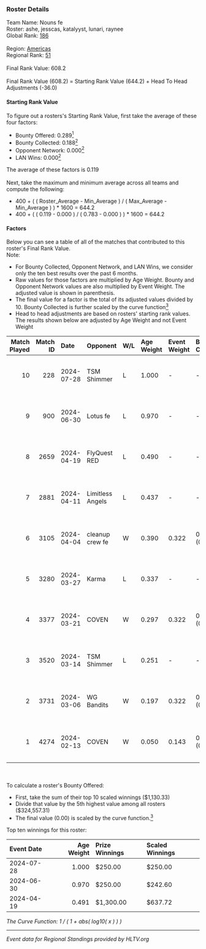 ### Roster Details<br />
Team Name: Nouns fe<br />
Roster: ashe, jesscas, katalyyst, lunari, raynee<br />
Global Rank: [186](../standings_global.md)<br />
<br />
Region: [Americas]( ../standings_americas.md)<br />
Regional Rank: [51]( ../standings_americas.md)<br />
<br />
Final Rank Value:  608.2<br />
<br />
Final Rank Value (608.2) = Starting Rank Value (644.2) + Head To Head Adjustments (-36.0)<br />

#### Starting Rank Value<br />
To figure out a rosters's Starting Rank Value, first take the average of these four factors:<br />
- Bounty Offered: 0.289[<sup>1</sup>](#table2)
- Bounty Collected: 0.188[<sup>2</sup>](#table1)
- Opponent Network: 0.000[<sup>2</sup>](#table1)
- LAN Wins: 0.000[<sup>2</sup>](#table1)

The average of these factors is 0.119<br />
<br />
Next, take the maximum and minimum average across all teams and compute the following:<br />
- 400 + ( ( Roster_Average - Min_Average ) / ( Max_Average - Min_Average ) ) * 1600 = 644.2
- 400 + ( ( 0.119 - 0.000 ) / ( 0.783 - 0.000 ) ) * 1600 = 644.2


#### Factors<br />
Below you can see a table of all of the matches that contributed to this roster's Final Rank Value.<br />
Note:<br />

- For Bounty Collected, Opponent Network, and LAN Wins, we consider only the ten best results over the past 6 months.
- Raw values for those factors are multiplied by Age Weight. Bounty and Opponent Network values are also multiplied by Event Weight. The adjusted value is shown in parenthesis.
- The final value for a factor is the total of its adjusted values divided by 10. Bounty Collected is further scaled by the curve function[<sup>3</sup>](#curveFunction)
- Head to head adjustments are based on rosters' starting rank values. The results shown below are adjusted by Age Weight and not Event Weight
<span id="table1"></span><br />


| Match Played | Match ID | Date       | Opponent         | W/L | Age Weight | Event Weight | Bounty Collected | Opponent Network | LAN Wins  | H2H Adj. | Roster                                   |
| -: | -: | :- | :- | :- | :- | :- | :- | :- | :- | -: | :- |
|           10 |      228 | 2024-07-28 | TSM Shimmer      | L   | 1.000      | -            | -                | -                | -         |   -12.62 | ashe, jesscas, katalyyst, lunari, raynee |
|            9 |      900 | 2024-06-30 | Lotus fe         | L   | 0.970      | -            | -                | -                | -         |   -15.07 | ashe, daria, jesscas, katalyyst, raynee  |
|            8 |     2659 | 2024-04-19 | FlyQuest RED     | L   | 0.490      | -            | -                | -                | -         |    -5.33 | ashe, katalyyst, Knopk@, lunari, tokkis  |
|            7 |     2881 | 2024-04-11 | Limitless Angels | L   | 0.437      | -            | -                | -                | -         |    -6.99 | ashe, jesscas, katalyyst, lunari, tokkis |
|            6 |     3105 | 2024-04-04 | cleanup crew fe  | W   | 0.390      | 0.322        | 0.002 (0.000)    | 0.021 (0.003)    | 0 (0.000) |     5.86 | ashe, jesscas, katalyyst, lunari, tokkis |
|            5 |     3280 | 2024-03-27 | Karma            | L   | 0.337      | -            | -                | -                | -         |    -5.26 | ashe, jesscas, katalyyst, lunari, tokkis |
|            4 |     3377 | 2024-03-21 | COVEN            | W   | 0.297      | 0.322        | 0.002 (0.000)    | 0.000 (0.000)    | 0 (0.000) |     3.20 | ashe, jesscas, katalyyst, lunari, tokkis |
|            3 |     3520 | 2024-03-14 | TSM Shimmer      | L   | 0.251      | -            | -                | -                | -         |    -3.32 | ashe, jesscas, katalyyst, lunari, Rice   |
|            2 |     3731 | 2024-03-06 | WG Bandits       | W   | 0.197      | 0.322        | 0.002 (0.000)    | 0.021 (0.001)    | 0 (0.000) |     2.95 | ashe, jesscas, katalyyst, lunari, Rice   |
|            1 |     4274 | 2024-02-13 | COVEN            | W   | 0.050      | 0.143        | 0.002 (0.000)    | 0.000 (0.000)    | 0 (0.000) |     0.56 | ashe, jesscas, katalyyst, lunari, Rice   |

<br />
<span id="table2"></span><br />
To calculate a roster's Bounty Offered:<br />

- First, take the sum of their top 10 scaled winnings ($1,130.33)
- Divide that value by the 5th highest value among all rosters ($324,557.31)
- The final value (0.00) is scaled by the curve function.[<sup>3</sup>](#curveFunction)

Top ten winnings for this roster:<br />

| Event Date | Age Weight | Prize Winnings | Scaled Winnings |
| :- | -: | :- | :- |
| 2024-07-28 |      1.000 | $250.00        | $250.00         |
| 2024-06-30 |      0.970 | $250.00        | $242.60         |
| 2024-04-19 |      0.491 | $1,300.00      | $637.72         |


<span id="curveFunction"></span>_The Curve Function: 1 / ( 1 + abs( log10( x ) ) )_<br />

---
_Event data for Regional Standings provided by HLTV.org_<br />

